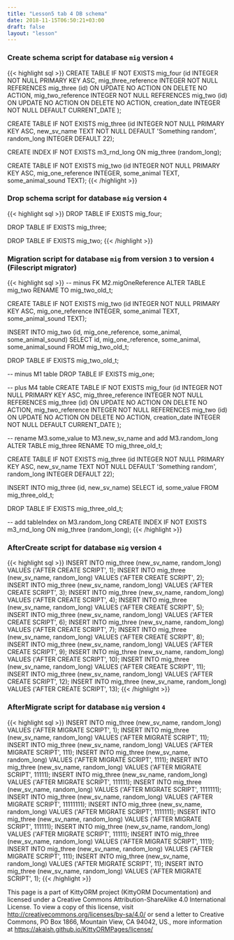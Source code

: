 ```yaml
---
title: "Lesson5 tab 4 DB schema"
date: 2018-11-15T06:50:21+03:00
draft: false
layout: "lesson"
---
```

### Create schema script for database `mig` version `4`
{{< highlight sql >}}
CREATE TABLE IF NOT EXISTS mig_four (id INTEGER NOT NULL PRIMARY KEY ASC, mig_three_reference INTEGER NOT NULL REFERENCES mig_three (id) ON UPDATE NO ACTION ON DELETE NO ACTION, mig_two_reference INTEGER NOT NULL REFERENCES mig_two (id) ON UPDATE NO ACTION ON DELETE NO ACTION, creation_date INTEGER NOT NULL DEFAULT  CURRENT_DATE );

CREATE TABLE IF NOT EXISTS mig_three (id INTEGER NOT NULL PRIMARY KEY ASC, new_sv_name TEXT NOT NULL DEFAULT 'Something random', random_long INTEGER DEFAULT 22);

CREATE INDEX IF NOT EXISTS m3_rnd_long ON mig_three (random_long);

CREATE TABLE IF NOT EXISTS mig_two (id INTEGER NOT NULL PRIMARY KEY ASC, mig_one_reference INTEGER, some_animal TEXT, some_animal_sound TEXT);
{{< /highlight >}} 
### Drop schema script for database `mig` version `4`
{{< highlight sql >}}
DROP TABLE IF EXISTS mig_four;

DROP TABLE IF EXISTS mig_three;

DROP TABLE IF EXISTS mig_two;
{{< /highlight >}} 
### Migration script for database `mig` from version `3` to version `4` (Filescript migrator)
{{< highlight sql >}}
-- minus FK M2.migOneReference
ALTER TABLE mig_two RENAME TO mig_two_old_t;

CREATE TABLE IF NOT EXISTS mig_two (id INTEGER NOT NULL PRIMARY KEY ASC, mig_one_reference INTEGER, some_animal TEXT, some_animal_sound TEXT);

INSERT INTO mig_two (id, mig_one_reference, some_animal, some_animal_sound) SELECT id, mig_one_reference, some_animal, some_animal_sound FROM mig_two_old_t;

DROP TABLE IF EXISTS mig_two_old_t;

-- minus M1 table
DROP TABLE IF EXISTS mig_one;

-- plus M4 table
CREATE TABLE IF NOT EXISTS mig_four (id INTEGER NOT NULL PRIMARY KEY ASC, mig_three_reference INTEGER NOT NULL REFERENCES mig_three (id) ON UPDATE NO ACTION ON DELETE NO ACTION, mig_two_reference INTEGER NOT NULL REFERENCES mig_two (id) ON UPDATE NO ACTION ON DELETE NO ACTION, creation_date INTEGER NOT NULL DEFAULT  CURRENT_DATE );

-- rename M3.some_value to M3.new_sv_name and add M3.random_long
ALTER TABLE mig_three RENAME TO mig_three_old_t;

CREATE TABLE IF NOT EXISTS mig_three (id INTEGER NOT NULL PRIMARY KEY ASC, new_sv_name TEXT NOT NULL DEFAULT 'Something random', random_long INTEGER DEFAULT 22);

INSERT INTO mig_three (id, new_sv_name) SELECT id, some_value FROM mig_three_old_t;

DROP TABLE IF EXISTS mig_three_old_t;

-- add tableIndex on M3.random_long
CREATE INDEX IF NOT EXISTS m3_rnd_long ON mig_three (random_long);
{{< /highlight >}} 
### AfterCreate script for database `mig` version `4`
{{< highlight sql >}}
INSERT INTO mig_three (new_sv_name, random_long) VALUES ('AFTER CREATE SCRIPT', 1);
INSERT INTO mig_three (new_sv_name, random_long) VALUES ('AFTER CREATE SCRIPT', 2);
INSERT INTO mig_three (new_sv_name, random_long) VALUES ('AFTER CREATE SCRIPT', 3);
INSERT INTO mig_three (new_sv_name, random_long) VALUES ('AFTER CREATE SCRIPT', 4);
INSERT INTO mig_three (new_sv_name, random_long) VALUES ('AFTER CREATE SCRIPT', 5);
INSERT INTO mig_three (new_sv_name, random_long) VALUES ('AFTER CREATE SCRIPT', 6);
INSERT INTO mig_three (new_sv_name, random_long) VALUES ('AFTER CREATE SCRIPT', 7);
INSERT INTO mig_three (new_sv_name, random_long) VALUES ('AFTER CREATE SCRIPT', 8);
INSERT INTO mig_three (new_sv_name, random_long) VALUES ('AFTER CREATE SCRIPT', 9);
INSERT INTO mig_three (new_sv_name, random_long) VALUES ('AFTER CREATE SCRIPT', 10);
INSERT INTO mig_three (new_sv_name, random_long) VALUES ('AFTER CREATE SCRIPT', 11);
INSERT INTO mig_three (new_sv_name, random_long) VALUES ('AFTER CREATE SCRIPT', 12);
INSERT INTO mig_three (new_sv_name, random_long) VALUES ('AFTER CREATE SCRIPT', 13);
{{< /highlight >}} 
### AfterMigrate script for database `mig` version `4`
{{< highlight sql >}}
INSERT INTO mig_three (new_sv_name, random_long) VALUES ('AFTER MIGRATE SCRIPT', 1);
INSERT INTO mig_three (new_sv_name, random_long) VALUES ('AFTER MIGRATE SCRIPT', 11);
INSERT INTO mig_three (new_sv_name, random_long) VALUES ('AFTER MIGRATE SCRIPT', 111);
INSERT INTO mig_three (new_sv_name, random_long) VALUES ('AFTER MIGRATE SCRIPT', 1111);
INSERT INTO mig_three (new_sv_name, random_long) VALUES ('AFTER MIGRATE SCRIPT', 11111);
INSERT INTO mig_three (new_sv_name, random_long) VALUES ('AFTER MIGRATE SCRIPT', 111111);
INSERT INTO mig_three (new_sv_name, random_long) VALUES ('AFTER MIGRATE SCRIPT', 1111111);
INSERT INTO mig_three (new_sv_name, random_long) VALUES ('AFTER MIGRATE SCRIPT', 11111111);
INSERT INTO mig_three (new_sv_name, random_long) VALUES ('AFTER MIGRATE SCRIPT', 1111111);
INSERT INTO mig_three (new_sv_name, random_long) VALUES ('AFTER MIGRATE SCRIPT', 111111);
INSERT INTO mig_three (new_sv_name, random_long) VALUES ('AFTER MIGRATE SCRIPT', 11111);
INSERT INTO mig_three (new_sv_name, random_long) VALUES ('AFTER MIGRATE SCRIPT', 1111);
INSERT INTO mig_three (new_sv_name, random_long) VALUES ('AFTER MIGRATE SCRIPT', 111);
INSERT INTO mig_three (new_sv_name, random_long) VALUES ('AFTER MIGRATE SCRIPT', 11);
INSERT INTO mig_three (new_sv_name, random_long) VALUES ('AFTER MIGRATE SCRIPT', 1);
{{< /highlight >}} 

This page is a part of KittyORM project (KittyORM Documentation) and licensed under a Creative Commons Attribution-ShareAlike 4.0 International License. To view a copy of this license, visit http://creativecommons.org/licenses/by-sa/4.0/ or send a letter to Creative Commons, PO Box 1866, Mountain View, CA 94042, US., more information at https://akaish.github.io/KittyORMPages/license/
